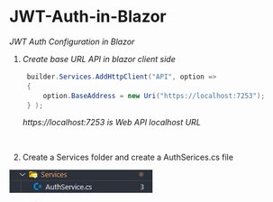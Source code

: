 # JWT-Auth-in-Blazor
*JWT Auth Configuration in Blazor*


1. *Create base URL API in blazor client side*

   ```csharp
    builder.Services.AddHttpClient("API", option =>
    { 
        option.BaseAddress = new Uri("https://localhost:7253");
    } );
   ```
   *https://localhost:7253 is Web API localhost URL*

   <br>

2. Create a Services folder and create a AuthSerices.cs file

![Step 1](Services.png)
      

